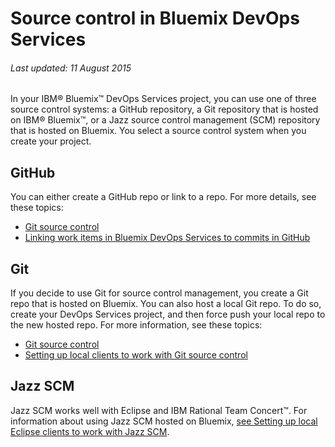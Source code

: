 # Source control in Bluemix DevOps Services

###### Last updated: 11 August 2015


In your IBM&reg; Bluemix&trade; DevOps Services project, you can use one of three source control systems: a GitHub repository, a Git repository that is hosted on IBM&reg; Bluemix&trade;, or a Jazz source control management (SCM) repository that is hosted on Bluemix. You select a source control system when you create your project.

## GitHub
You can either create a GitHub repo or link to a repo. For more details, 
 see these topics:

* [Git source control](/docs/git)
* [Linking work items in Bluemix DevOps Services to commits in GitHub](/docs/githubhooks)

## Git
If you decide to use Git for source control management, you create a Git repo that is hosted on Bluemix. You can also host a local Git repo. To do so, create your DevOps Services project, and then force push your local repo to the new hosted repo. For more information, see these topics:

* [Git source control](/docs/git)
* [Setting up local clients to work with Git source control](/docs/gitclient)

## Jazz SCM
Jazz SCM works well with Eclipse and IBM Rational Team Concert&trade;. For information about using Jazz SCM hosted on Bluemix, [see Setting up local Eclipse clients to work with Jazz SCM](/docs/jazz_scm_client).

